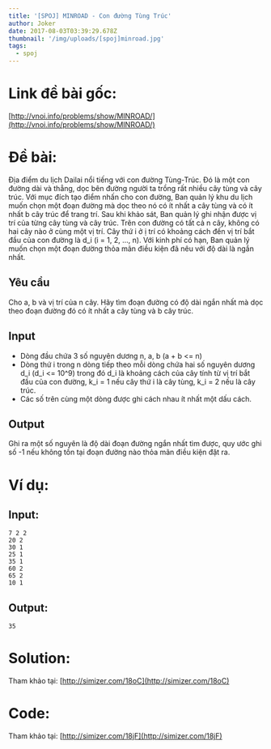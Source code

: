 ```yaml
---
title: '[SPOJ] MINROAD - Con đường Tùng Trúc'
author: Joker
date: 2017-08-03T03:39:29.678Z
thumbnail: '/img/uploads/[spoj]minroad.jpg'
tags:
  - spoj
---
```

# Link đề bài gốc:

[http://vnoi.info/problems/show/MINROAD/](http://vnoi.info/problems/show/MINROAD/)

# Đề bài:

Địa điểm du lịch Dailai nổi tiếng với con đường Tùng-Trúc. Đó là một con đường dài và thẳng, dọc bên đường người ta trồng rất nhiều cây tùng và cây trúc. Với mục đích tạo điểm nhấn cho con đường, Ban quản lý khu du lịch muốn chọn một đoạn đường mà dọc theo nó có ít nhất a cây tùng và có ít nhất b cây trúc để trang trí. Sau khi khảo sát, Ban quản lý ghi nhận được vị trí của từng cây tùng và cây trúc. Trên con đường có tất cả n cây, không có hai cây nào ở cùng một vị trí. Cây thứ i ở ị trí có khoảng cách đến vị trí bắt đầu của con đường là d\_i \(i = 1, 2, ..., n\). Với kinh phí có hạn, Ban quản lý muốn chọn một đoạn đường thỏa mãn điều kiện đã nêu với độ dài là ngắn nhất.

## Yêu cầu

Cho a, b và vị trí của n cây. Hãy tìm đoạn đường có độ dài ngắn nhất mà dọc theo đoạn đường đó có ít nhất a cây tùng và b cây trúc.

## Input

* Dòng đầu chứa 3 số nguyên dương n, a, b \(a + b &lt;= n\)
* Dòng thứ i trong n dòng tiếp theo mỗi dòng chứa hai số nguyên dương d\_i \(d\_i &lt;= 10^9\) trong đó d\_i là khoảng cách của cây tính từ vị trí bắt đầu của con đường, k\_i = 1 nếu cây thứ i là cây tùng, k\_i = 2 nếu là cây trúc.
* Các số trên cùng một dòng được ghi cách nhau ít nhất một dấu cách.

## Output

Ghi ra một số nguyên là độ dài đoạn đường ngắn nhất tìm được, quy ước ghi số -1 nếu không tồn tại đoạn đường nào thỏa mãn điều kiện đặt ra.

# Ví dụ: 

## Input:

```
7 2 2
20 2
30 1
25 1
35 1
60 2
65 2
10 1
```

## Output:

``` 
35
```
# Solution: 

Tham khảo tại: [http://simizer.com/18oC](http://simizer.com/18oC) 

# Code: 

Tham khảo tại: [http://simizer.com/18jF](http://simizer.com/18jF)





